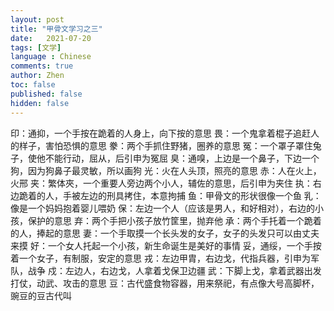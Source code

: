 ```yaml
---
layout: post
title: "甲骨文学习之三"
date:   2021-07-20
tags: [文学]
language : Chinese
comments: true
author: Zhen
toc: false
published: false
hidden: false
---
```


印：通抑，一个手按在跪着的人身上，向下按的意思
畏：一个鬼拿着棍子追赶人的样子，害怕恐惧的意思
豢：两个手抓住野猪，圈养的意思
冤：一个罩子罩住兔子，使他不能行动，屈从，后引申为冤屈
臭：通嗅，上边是一个鼻子，下边一个狗，因为狗鼻子最灵敏，所以画狗
光：火在人头顶，照亮的意思
赤：人在火上，火邢
夹：繁体夾，一个重要人旁边两个小人，辅佐的意思，后引申为夹住
执：右边跪着的人，手被左边的刑具拷住，本意拘捕
鱼：甲骨文的形状很像一个鱼
乳：像是一个妈妈抱着婴儿喂奶
保：左边一个人（应该是男人，和好相对），右边的小孩，保护的意思
弃：两个手把小孩子放竹筐里，抛弃他
承：两个手托着一个跪着的人，捧起的意思
妻：一个手取摸一个长头发的女子，女子的头发只可以由丈夫来摸
好：一个女人托起一个小孩，新生命诞生是美好的事情
妥，通绥，一个手按着一个女子，有制服，安定的意思
戎：左边甲胄，右边戈，代指兵器，引申为军队，战争
戍：左边人，右边戈，人拿着戈保卫边疆
武：下脚上戈，拿着武器出发打仗，动武、攻击的意思
豆：古代盛食物容器，用来祭祀，有点像大号高脚杯，豌豆的豆古代叫





<!--stackedit_data:
eyJoaXN0b3J5IjpbMTIzNjgyMDMwMCwtMTk4OTExNjA4NCwtOD
c2MjY1NTIsLTcwMzA4Mzc5NV19
-->
